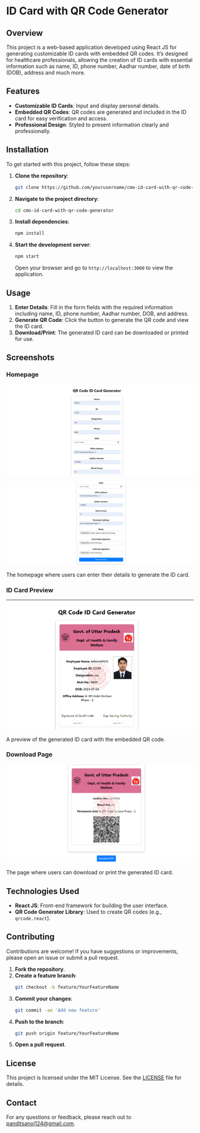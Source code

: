 # ID Card with QR Code Generator

## Overview

This project is a web-based application developed using React JS for generating customizable ID cards with embedded QR codes. It’s designed for healthcare professionals, allowing the creation of ID cards with essential information such as name, ID, phone number, Aadhar number, date of birth (DOB), address and much more.

## Features

- **Customizable ID Cards**: Input and display personal details.
- **Embedded QR Codes**: QR codes are generated and included in the ID card for easy verification and access.
- **Professional Design**: Styled to present information clearly and professionally.

## Installation

To get started with this project, follow these steps:

1. **Clone the repository**:
    ```bash
    git clone https://github.com/yourusername/cmo-id-card-with-qr-code-generator.git
    ```

2. **Navigate to the project directory**:
    ```bash
    cd cmo-id-card-with-qr-code-generator
    ```

3. **Install dependencies**:
    ```bash
    npm install
    ```

4. **Start the development server**:
    ```bash
    npm start
    ```

   Open your browser and go to `http://localhost:3000` to view the application.

## Usage

1. **Enter Details**: Fill in the form fields with the required information including name, ID, phone number, Aadhar number, DOB, and address.
2. **Generate QR Code**: Click the button to generate the QR code and view the ID card.
3. **Download/Print**: The generated ID card can be downloaded or printed for use.

## Screenshots

### Homepage

![Homepage](homepage-1.png)

![Homepage](homepage-2.png)

The homepage where users can enter their details to generate the ID card.

### ID Card Preview

![ID Card Preview](id-card-front.png)

A preview of the generated ID card with the embedded QR code.

### Download Page

![Download Page](download-id-card.png)

The page where users can download or print the generated ID card.

## Technologies Used

- **React JS**: Front-end framework for building the user interface.
- **QR Code Generator Library**: Used to create QR codes (e.g., `qrcode.react`).

## Contributing

Contributions are welcome! If you have suggestions or improvements, please open an issue or submit a pull request.

1. **Fork the repository**.
2. **Create a feature branch**:
    ```bash
    git checkout -b feature/YourFeatureName
    ```
3. **Commit your changes**:
    ```bash
    git commit -am 'Add new feature'
    ```
4. **Push to the branch**:
    ```bash
    git push origin feature/YourFeatureName
    ```
5. **Open a pull request**.

## License

This project is licensed under the MIT License. See the [LICENSE](LICENSE) file for details.

## Contact

For any questions or feedback, please reach out to [panditsanoj124@gmail.com](mailto:panditsanoj124@gmail.com).
